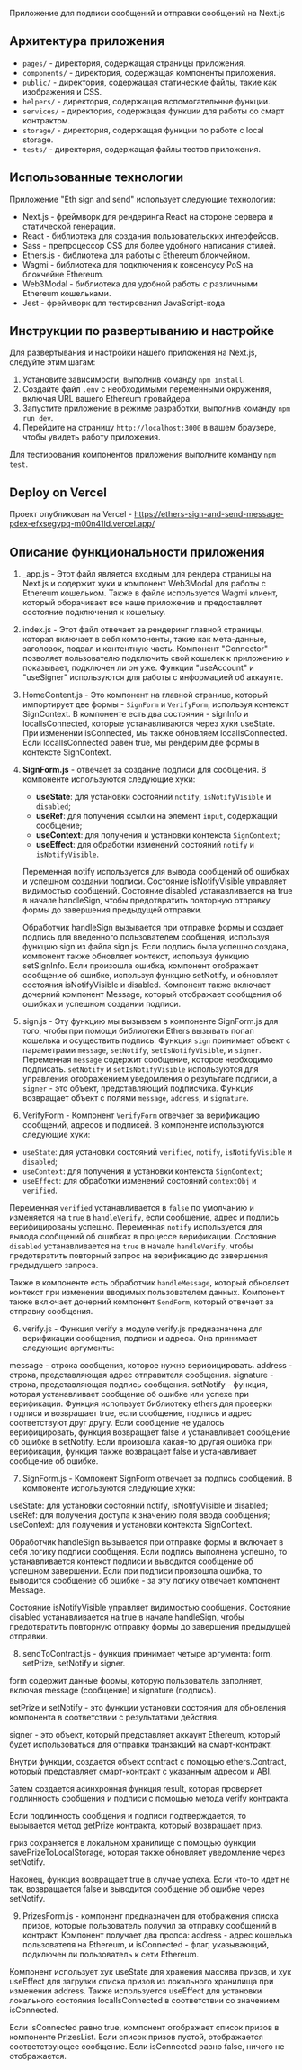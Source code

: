 Приложение для подписи сообщений и отправки сообщений на Next.js

## Архитектура приложения

- `pages/` - директория, содержащая страницы приложения.
- `components/` - директория, содержащая компоненты приложения.
- `public/` - директория, содержащая статические файлы, такие как изображения и CSS.
- `helpers/` - директория, содержащая вспомогательные функции.
- `services/` - директория, содержащая функции для работы со смарт контрактом.
- `storage/` - директория, содержащая функции по работе с local storage.
- `tests/` - директория, содержащая файлы тестов приложения.

## Использованные технологии

Приложение "Eth sign and send" использует следующие технологии:
- Next.js - фреймворк для рендеринга React на стороне сервера и статической генерации.
- React - библиотека для создания пользовательских интерфейсов.
- Sass - препроцессор CSS для более удобного написания стилей.
- Ethers.js - библиотека для работы с Ethereum блокчейном.
- Wagmi - библиотека для подключения к консенсусу PoS на блокчейне Ethereum.
- Web3Modal - библиотека для удобной работы с различными Ethereum кошельками.
- Jest - фреймворк для тестирования JavaScript-кода

## Инструкции по развертыванию и настройке

Для развертывания и настройки нашего приложения на Next.js, следуйте этим шагам:

1. Установите зависимости, выполнив команду `npm install`.
2. Создайте файл `.env` с необходимыми переменными окружения, включая URL вашего Ethereum провайдера.
3. Запустите приложение в режиме разработки, выполнив команду `npm run dev`.
4. Перейдите на страницу `http://localhost:3000` в вашем браузере, чтобы увидеть работу приложения.

Для тестирования компонентов приложения выполните команду `npm test`.

## Deploy on Vercel

Проект опубликован на Vercel - https://ethers-sign-and-send-message-pdex-efxsegvpq-m00n41ld.vercel.app/

## Описание функциональности приложения

1. _app.js - Этот файл является входным для рендера страницы на Next.js и содержит хуки и компонент Web3Modal для работы с Ethereum кошельком. Также в файле используется Wagmi клиент, который оборачивает все наше приложение и предоставляет состояние подключения к кошельку.

2. index.js - Этот файл отвечает за рендеринг главной страницы, которая включает в себя компоненты, такие как мета-данные, заголовок, подвал и контентную часть. Компонент "Connector" позволяет пользователю подключить свой кошелек к приложению и показывает, подключен ли он уже. Функции "useAccount" и "useSigner" используются для работы с информацией об аккаунте.

3. HomeContent.js - Это компонент на главной странице, который импортирует две формы - `SignForm` и `VerifyForm`, используя контекст SignContext. В компоненте есть два состояния - signInfo и localIsConnected, которые устанавливаются через хуки useState. При изменении isConnected, мы также обновляем localIsConnected. Если localIsConnected равен true, мы рендерим две формы в контексте SignContext.

4. **SignForm.js** - отвечает за создание подписи для сообщения. В компоненте используются следующие хуки:

    - **useState**: для установки состояний `notify`, `isNotifyVisible` и `disabled`;
    - **useRef**: для получения ссылки на элемент `input`, содержащий сообщение;
    - **useContext**: для получения и установки контекста `SignContext`;
    - **useEffect**: для обработки изменений состояний `notify` и `isNotifyVisible`.

    Переменная notify используется для вывода сообщений об ошибках и успешном создании подписи. Состояние isNotifyVisible управляет видимостью сообщений. Состояние disabled устанавливается на true в начале handleSign, чтобы предотвратить повторную отправку формы до завершения предыдущей отправки.

    Обработчик handleSign вызывается при отправке формы и создает подпись для введенного пользователем сообщения, используя функцию sign из файла sign.js. Если подпись была успешно создана, компонент также обновляет контекст, используя функцию setSignInfo. Если произошла ошибка, компонент отображает сообщение об ошибке, используя функцию setNotify, и обновляет состояния isNotifyVisible и disabled. Компонент также включает дочерний компонент Message, который отображает сообщения об ошибках и успешном создании подписи.


5. sign.js - Эту функцию мы вызываем в компоненте SignForm.js для того, чтобы при помощи библиотеки Ethers вызывать попап кошелька и осуществить подпись. Функция `sign` принимает объект с параметрами `message`, `setNotify`, `setIsNotifyVisible`, и `signer`. Переменная `message` содержит сообщение, которое необходимо подписать. `setNotify` и `setIsNotifyVisible` используются для управления отображением уведомления о результате подписи, а `signer` - это объект, представляющий подписчика. Функция возвращает объект с полями `message`, `address`, и `signature`.

5. VerifyForm - Компонент `VerifyForm` отвечает за верификацию сообщений, адресов и подписей. В компоненте используются следующие хуки:

- `useState`: для установки состояний `verified`, `notify`, `isNotifyVisible` и `disabled`;
- `useContext`: для получения и установки контекста `SignContext`;
- `useEffect`: для обработки изменений состояний `contextObj` и `verified`.

Переменная `verified` устанавливается в `false` по умолчанию и изменяется на `true` в `handleVerify`, если сообщение, адрес и подпись верифицированы успешно. Переменная `notify` используется для вывода сообщений об ошибках в процессе верификации. Состояние `disabled` устанавливается на `true` в начале `handleVerify`, чтобы предотвратить повторный запрос на верификацию до завершения предыдущего запроса.

Также в компоненте есть обработчик `handleMessage`, который обновляет контекст при изменении вводимых пользователем данных. Компонент также включает дочерний компонент `SendForm`, который отвечает за отправку сообщения.

6. verify.js - Функция verify в модуле verify.js предназначена для верификации сообщения, подписи и адреса. Она принимает следующие аргументы:

message - строка сообщения, которое нужно верифицировать.
address - строка, представляющая адрес отправителя сообщения.
signature - строка, представляющая подпись сообщения.
setNotify - функция, которая устанавливает сообщение об ошибке или успехе при верификации.
Функция использует библиотеку ethers для проверки подписи и возвращает true, если сообщение, подпись и адрес соответствуют друг другу. Если сообщение не удалось верифицировать, функция возвращает false и устанавливает сообщение об ошибке в setNotify. Если произошла какая-то другая ошибка при верификации, функция также возвращает false и устанавливает сообщение об ошибке.

7. SignForm.js - Компонент SignForm отвечает за подпись сообщений. В компоненте используются следующие хуки:

useState: для установки состояний notify, isNotifyVisible и disabled;
useRef: для получения доступа к значению поля ввода сообщения;
useContext: для получения и установки контекста SignContext.

Обработчик handleSign вызывается при отправке формы и включает в себя логику подписи сообщения. Если подпись выполнена успешно, то устанавливается контекст подписи и выводится сообщение об успешном завершении. Если при подписи произошла ошибка, то выводится сообщение об ошибке - за эту логику отвечает компонент Message.

Состояние isNotifyVisible управляет видимостью сообщения. Состояние disabled устанавливается на true в начале handleSign, чтобы предотвратить повторную отправку формы до завершения предыдущей отправки.

8. sendToContract.js - функция принимает четыре аргумента: form, setPrize, setNotify и signer.

form содержит данные формы, которую пользователь заполняет, включая message (сообщение) и signature (подпись).

setPrize и setNotify - это функции установки состояния для обновления компонента в соответствии с результатами действия.

signer - это объект, который представляет аккаунт Ethereum, который будет использоваться для отправки транзакций на смарт-контракт.

Внутри функции, создается объект contract с помощью ethers.Contract, который представляет смарт-контракт с указанным адресом и ABI.

Затем создается асинхронная функция result, которая проверяет подлинность сообщения и подписи с помощью метода verify контракта.

Если подлинность сообщения и подписи подтверждается, то вызывается метод getPrize контракта, который возвращает приз.

приз сохраняется в локальном хранилище с помощью функции savePrizeToLocalStorage, которая также обновляет уведомление через setNotify.

Наконец, функция возвращает true в случае успеха. Если что-то идет не так, возвращается false и выводится сообщение об ошибке через setNotify.

9. PrizesForm.js - компонент предназначен для отображения списка призов, которые пользователь получил за отправку сообщений в контракт. Компонент получает два пропса: address - адрес кошелька пользователя на Ethereum, и isConnected - флаг, указывающий, подключен ли пользователь к сети Ethereum.

Компонент использует хук useState для хранения массива призов, и хук useEffect для загрузки списка призов из локального хранилища при изменении address. Также используется useEffect для установки локального состояния localIsConnected в соответствии со значением isConnected.

Если isConnected равно true, компонент отображает список призов в компоненте PrizesList. Если список призов пустой, отображается соответствующее сообщение. Если isConnected равно false, ничего не отображается.
